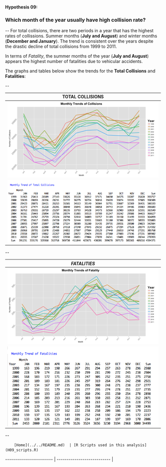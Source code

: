 #### Hypothesis 09:
### Which month of the year usually have high collision rate?
--
For total collisions, there are two periods in a year that has the highest rates of collissions. Summer months (**July and August**) and winter months (**December and January**). The trend is consistent over the years despite the drastic decline of total collisions from 1999 to 2011.

In terms of *Fatality*, the summer months of the year (**July and August**) appears the highest number of fatalities due to vehicular accidents.

The graphs and tables below show the trends for the **Total Collisions**  and **Fatalities**: 

--

|**TOTAL COLLISIONS**|
|:------------------:|
![](H09_GraphA.png)|
![](H09_TableA.png)|

--

|*FATALITIES*|
|:------------------:|
![](H09_GraphB.png)|
![](H09_TableB.png)|






--
        
        [Home](../../README.md)  | [R Scripts used in this analysis](H09_scripts.R)
------------------------ | ---------------------------
        |
